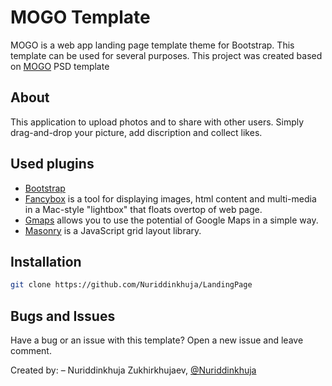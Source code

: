 # MOGO Template
MOGO is a web app landing page template theme for Bootstrap. This template can be used for several purposes.
This project was created based on <a href="https://drive.google.com/file/d/0B00N2B6aZBjOLW44WEFzMmhWbjA/view?usp=sharing">MOGO</a> PSD template

## About
This application to upload photos and to share with other users. Simply drag-and-drop your picture, add discription and collect likes. 


## Used plugins
* [Bootstrap](http://getbootstrap.com/)
* [Fancybox](http://fancybox.net/) is a tool for displaying images, html content and multi-media in a Mac-style "lightbox" that floats overtop of web page. 
* [Gmaps](https://hpneo.github.io/gmaps/) allows you to use the potential of Google Maps in a simple way.
* [Masonry](https://masonry.desandro.com/) is a JavaScript grid layout library.

## Installation

```bash
git clone https://github.com/Nuriddinkhuja/LandingPage
```

## Bugs and Issues
Have a bug or an issue with this template? Open a new issue and leave comment.

Created by:
– Nuriddinkhuja Zukhirkhujaev, [@Nuriddinkhuja](https://github.com/Nuriddinkhuja/)

